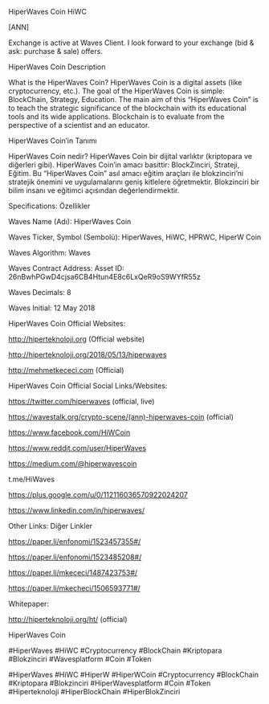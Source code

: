 HiperWaves Coin
HiWC

[ANN]

Exchange is active at Waves Client. 
I look forward to your exchange (bid & ask: purchase & sale) offers.
 

HiperWaves Coin Description

What is the HiperWaves Coin? HiperWaves Coin is a digital assets (like cryptocurrency, etc.). The goal of the HiperWaves Coin is simple: BlockChain, Strategy, Education. The main aim of this “HiperWaves Coin” is to teach the strategic significance of the blockchain with its educational tools and its wide applications. Blockchain is to evaluate from the perspective of a scientist and an educator.

 

HiperWaves Coin’in Tanımı

HiperWaves Coin nedir? HiperWaves Coin bir dijital varlıktır (kriptopara ve diğerleri gibi). HiperWaves Coin’in amacı basittir: BlockZinciri, Strateji, Eğitim. Bu “HiperWaves Coin” asıl amacı eğitim araçları ile blokzinciri’ni stratejik önemini ve uygulamalarını geniş kitlelere öğretmektir. Blokzinciri bir bilim insanı ve eğitimci açısından değerlendirmektir.

Specifications: Özellikler

Waves Name (Adı): HiperWaves Coin

Waves Ticker, Symbol (Sembolü): HiperWaves, HiWC, HPRWC, HiperW Coin

Waves Algorithm: Waves

Waves Contract Address: Asset ID: 26nBwhPGwD4cjsa6CB4Htun4E8c6LxQeR9oS9WYfR55z

Waves Decimals: 8

Waves Initial: 12 May 2018

 

HiperWaves Coin Official Websites:

http://hiperteknoloji.org (Official website)

http://hiperteknoloji.org/2018/05/13/hiperwaves

http://mehmetkececi.com (Official)
 

HiperWaves Coin Official Social Links/Websites:

https://twitter.com/hiperwaves (official, live)

https://wavestalk.org/crypto-scene/(ann)-hiperwaves-coin (official)

https://www.facebook.com/HiWCoin

https://www.reddit.com/user/HiperWaves

https://medium.com/@hiperwavescoin

t.me/HiWaves

https://plus.google.com/u/0/112116036570922024207

https://www.linkedin.com/in/hiperwaves/

 

Other Links: Diğer Linkler

https://paper.li/enfonomi/1523457355#/

https://paper.li/enfonomi/1523485208#/

https://paper.li/mkececi/1487423753#/

https://paper.li/mkecheci/1506593771#/

Whitepaper:

http://hiperteknoloji.org/ht/ (official)


HiperWaves Coin

#HiperWaves #HiWC #Cryptocurrency #BlockChain #Kriptopara #Blokzinciri #Wavesplatform #Coin #Token

#HiperWaves #HiWC #HiperW #HiperWCoin #Cryptocurrency #BlockChain #Kriptopara #Blokzinciri #HiperWavesplatform #Coin #Token #Hiperteknoloji #HiperBlockChain #HiperBlokZinciri
